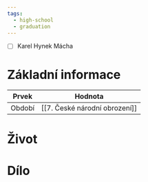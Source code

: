 ```yaml
---
tags:
  - high-school
  - graduation
---
```

- [ ] Karel Hynek Mácha
# Základní informace
| Prvek  | Hodnota                       |
| ------ | ----------------------------- |
| Období | [[7. České národní obrození]] |
# Život
# Dílo